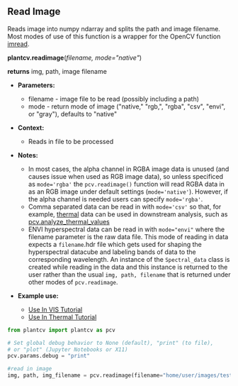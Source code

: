 ## Read Image

Reads image into numpy ndarray and splits the path and image filename. Most modes of use of this function is a wrapper for the OpenCV function [imread](http://docs.opencv.org/modules/highgui/doc/reading_and_writing_images_and_video.html).

**plantcv.readimage**(*filename, mode="native"*)

**returns** img, path, image filename

- **Parameters:**
    - filename - image file to be read (possibly including a path)
    - mode     - return mode of image ("native," "rgb,", "rgba", "csv", "envi", or "gray"), defaults to "native"
    
- **Context:**
    - Reads in file to be processed
- **Notes:**
    - In most cases, the alpha channel in RGBA image data is unused (and causes issue when used as RGB image data),
    so unless specificed as `mode='rgba'` the `pcv.readimage()` function will read RGBA data in as an RGB image under
    default settings (`mode='native'`). However, if the alpha channel is needed users can specify `mode='rgba'`. 
    - Comma separated data can be read in with `mode='csv'` so that, for example, [thermal](thermal_tutorial.md) data can 
    be used in downstream analysis, such as [pcv.analyze_thermal_values](analyze_thermal_values.md) 
    - ENVI hyperspectral data can be read in with `mode="envi"` where the filename parameter is the raw data file. This mode of 
    reading in data expects a `filename`.hdr file which gets used for shaping the hyperspectral datacube and labeling bands of data
    to the corresponding wavelength. An instance of the `Spectral_data` class is created while reading in the data and this instance 
    is returned to the user rather than the usual `img, path, filename` that is returned under other modes of `pcv.readimage`. 
- **Example use:**
    - [Use In VIS Tutorial](vis_tutorial.md) 
    - [Use In Thermal Tutorial](thermal_tutorial.md)

```python
from plantcv import plantcv as pcv      

# Set global debug behavior to None (default), "print" (to file), 
# or "plot" (Jupyter Notebooks or X11)
pcv.params.debug = "print"

#read in image
img, path, img_filename = pcv.readimage(filename="home/user/images/test-image.png", mode="native")

```
